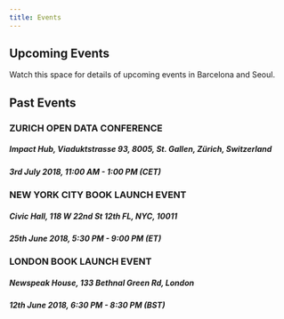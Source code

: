 ```yaml
---
title: Events
---
```


## Upcoming Events

Watch this space for details of upcoming events in Barcelona and Seoul. 


## Past Events

<div class="event_">
  <h3>ZURICH OPEN DATA CONFERENCE</h3>
  <h5>Impact Hub, Viaduktstrasse 93, 8005, St. Gallen, Zürich, Switzerland</h5>
  <h5>3rd July 2018, 11:00 AM - 1:00 PM (CET)</h5>
</div>

<div class="event_">
  <h3>NEW YORK CITY BOOK LAUNCH EVENT</h3>
  <h5>Civic Hall, 118 W 22nd St 12th FL, NYC, 10011</h5>
  <h5>25th June 2018, 5:30 PM - 9:00 PM (ET)</h5>
</div>

<div class="event_">
  <h3>LONDON BOOK LAUNCH EVENT</h3>
  <h5> Newspeak House, 133 Bethnal Green Rd, London</h5>
  <h5> 12th June 2018, 6:30 PM - 8:30 PM (BST)</h5>
</div>
